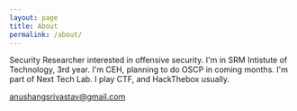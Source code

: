 ```yaml
---
layout: page
title: About
permalink: /about/
---
```


Security Researcher interested in offensive security.
I'm in SRM Intistute of Technology, 3rd year. I'm CEH, planning to do OSCP in coming months. I'm part of Next Tech Lab. I play CTF, and HackThebox usually.  


[anushangsrivastav@gmail.com](mailto:anushangsrivastav@gmail.com)
